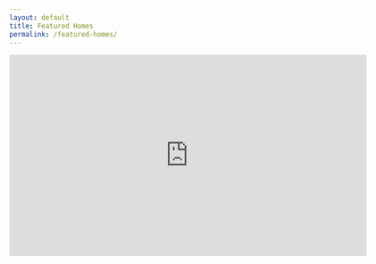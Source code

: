 ```yaml
---
layout: default
title: Featured Homes
permalink: /featured-homes/
---
```




<iframe width="640" height="360" src="https://www.youtube.com/embed/O5HvJapT5xk" frameborder="0" allow="accelerometer; autoplay; encrypted-media; gyroscope; picture-in-picture" allowfullscreen></iframe>